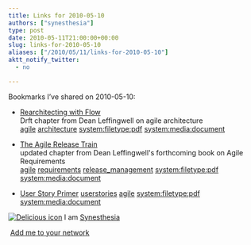 ```yaml
---
title: Links for 2010-05-10
authors: ["synesthesia"]
type: post
date: 2010-05-11T21:00:00+00:00
slug: links-for-2010-05-10 
aliases: ["/2010/05/11/links-for-2010-05-10"]
aktt_notify_twitter:
  - no

---
```

Bookmarks I&#8217;ve shared on 2010-05-10:

  * [Rearchitecting with Flow][1]  
    Drft chapter from Dean Leffingwell on agile architecture  
    [agile][2] [architecture][3] [system:filetype:pdf][4] [system:media:document][5] 
  * [The Agile Release Train][6]  
    updated chapter from Dean Leffingwell's forthcoming book on Agile Requirements  
    [agile][2] [requirements][7] [release_management][8] [system:filetype:pdf][4] [system:media:document][5] 
  * [User Story Primer][9] 
    [userstories][10] [agile][2] [system:filetype:pdf][4] [system:media:document][5] </li> </ul> 
    
    <p class="deliciouslink">
      <a href="https://del.icio.us/synesthesia" title="See all my bookmarks on del.icio.us"><img src="https://www.synesthesia.co.uk/images/deliciousicon.jpg" alt="Delicious icon" /></a>&nbsp;I am <a href="https://del.icio.us/synesthesia" title="See all my bookmarks on del.icio.us">Synesthesia</a>
    </p>
    
    <p class="deliciouslink">
      <a href="https://del.icio.us/network?add=synesthesia" title="Add me to your del.icio.us network"><img src="https://www.synesthesia.co.uk/images/add.gif" alt="" /></a>&nbsp;<a href="https://del.icio.us/network?add=synesthesia" title="Add me to your del.icio.us network">Add me to your network</a>
    </p>

 [1]: https://scalingsoftwareagility.files.wordpress.com/2009/11/ch-21-rearchitecting-with-flow-rev-7.pdf
 [2]: https://delicious.com/synesthesia/agile
 [3]: https://delicious.com/synesthesia/architecture
 [4]: https://delicious.com/synesthesia/system%3Afiletype%3Apdf
 [5]: https://delicious.com/synesthesia/system%3Amedia%3Adocument
 [6]: https://scalingsoftwareagility.files.wordpress.com/2009/11/ch-15-the-agile-release-train-rev-6.pdf
 [7]: https://delicious.com/synesthesia/requirements
 [8]: https://delicious.com/synesthesia/release_management
 [9]: https://scalingsoftwareagility.files.wordpress.com/2009/11/user-story-primer_1.pdf
 [10]: https://delicious.com/synesthesia/userstories